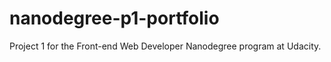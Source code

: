 nanodegree-p1-portfolio
=======================

Project 1 for the Front-end Web Developer Nanodegree program at Udacity.
